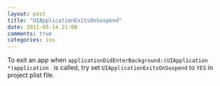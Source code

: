 ```yaml
---
layout: post
title: "UIApplicationExitsOnSuspend"
date: 2011-05-14 21:08
comments: true
categories: ios
---
```


To exit an app when ``applicationDidEnterBackground:(UIApplication *)application `` is called, try set ``UIApplicationExitsOnSuspend`` to ``YES`` in project plist file.

